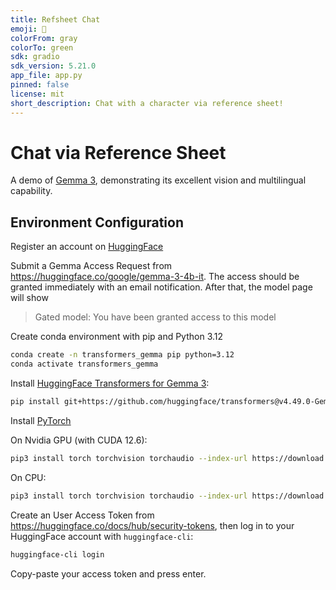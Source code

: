 ```yaml
---
title: Refsheet Chat
emoji: 💬
colorFrom: gray
colorTo: green
sdk: gradio
sdk_version: 5.21.0
app_file: app.py
pinned: false
license: mit
short_description: Chat with a character via reference sheet!
---
```


# Chat via Reference Sheet

A demo of [Gemma 3](https://blog.google/technology/developers/gemma-3/), demonstrating its excellent vision and multilingual capability.

## Environment Configuration

Register an account on [HuggingFace](https://huggingface.co)

Submit a Gemma Access Request from <https://huggingface.co/google/gemma-3-4b-it>. The access should be granted immediately with an email notification. After that, the model page will show 

> Gated model: You have been granted access to this model

Create conda environment with pip and Python 3.12
```bash
conda create -n transformers_gemma pip python=3.12
conda activate transformers_gemma
```

Install [HuggingFace Transformers for Gemma 3](https://github.com/huggingface/transformers/releases/tag/v4.49.0-Gemma-3):
```bash
pip install git+https://github.com/huggingface/transformers@v4.49.0-Gemma-3
```

Install [PyTorch](https://pytorch.org/get-started/locally/)

On Nvidia GPU (with CUDA 12.6):
```bash
pip3 install torch torchvision torchaudio --index-url https://download.pytorch.org/whl/cu126
```

On CPU:
```bash
pip3 install torch torchvision torchaudio --index-url https://download.pytorch.org/whl/cpu
```

Create an User Access Token from <https://huggingface.co/docs/hub/security-tokens>, then log in to your HuggingFace account with `huggingface-cli`:

```bash
huggingface-cli login
```

Copy-paste your access token and press enter.




